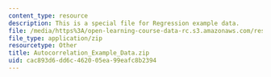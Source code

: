 ```yaml
---
content_type: resource
description: This is a special file for Regression example data.
file: /media/https%3A/open-learning-course-data-rc.s3.amazonaws.com/res-str-001-geographic-information-system-gis-tutorial-january-iap-2016/cac893d6dd6c462005ea99eafc8b2394_Autocorrelation_Example_Data.zip
file_type: application/zip
resourcetype: Other
title: Autocorrelation_Example_Data.zip
uid: cac893d6-dd6c-4620-05ea-99eafc8b2394
---
```

